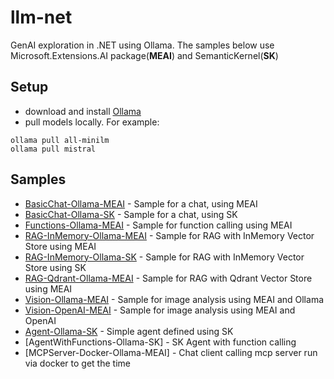 # llm-net
GenAI exploration in .NET using Ollama.
The samples below use Microsoft.Extensions.AI package(__MEAI__) and SemanticKernel(__SK__)


## Setup
- download and install [Ollama](https://ollama.com/download)
- pull models locally. For example:
```
ollama pull all-minilm
ollama pull mistral
```

## Samples

- [BasicChat-Ollama-MEAI](./src/BasicChat-Ollama-MEAI/) - Sample for a chat, using MEAI
- [BasicChat-Ollama-SK](./src/BasicChat-Ollama-SK/) - Sample for a chat, using SK
- [Functions-Ollama-MEAI](./src/Functions-Ollama-MEAI/) - Sample for function calling using MEAI
- [RAG-InMemory-Ollama-MEAI](./src/RAG-InMemory-Ollama-MEAI/) - Sample for RAG with InMemory Vector Store using MEAI
- [RAG-InMemory-Ollama-SK](./src/RAG-InMemory-Ollama-SK/) - Sample for RAG with InMemory Vector Store using SK
- [RAG-Qdrant-Ollama-MEAI](./src/RAG-Qdrant-Ollama-MEAI/) - Sample for RAG with Qdrant Vector Store using MEAI
- [Vision-Ollama-MEAI](./src/Vision-Ollama-MEAI/) - Sample for image analysis using MEAI and Ollama
- [Vision-OpenAI-MEAI](./src/Vision-OpenAP-MEAI/) - Sample for image analysis using MEAI and OpenAI
- [Agent-Ollama-SK](./src/Agent-Ollama-SK/) - Simple agent defined using SK
- [AgentWithFunctions-Ollama-SK] - SK Agent with function calling
- [MCPServer-Docker-Ollama-MEAI] - Chat client calling mcp server run via docker to get the time
